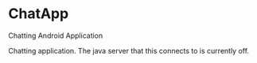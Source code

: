 # ChatApp
Chatting Android Application

Chatting application. The java server that this connects to is currently off.
